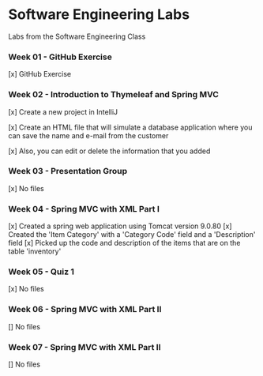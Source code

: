 # Software Engineering Labs

Labs from the Software Engineering Class

### Week 01 - GitHub Exercise
[x] GitHub Exercise

### Week 02 - Introduction to Thymeleaf and Spring MVC
[x] Create a new project in IntelliJ

[x] Create an HTML file that will simulate a database application where you can save the name and e-mail from the customer

[x] Also, you can edit or delete the information that you added

### Week 03 - Presentation Group
[x] No files

### Week 04 - Spring MVC with XML Part I
[x] Created a spring web application using Tomcat version 9.0.80
[x] Created the 'Item Category' with a 'Category Code' field and a 'Description' field
[x] Picked up the code and description of the items that are on the table 'inventory'

### Week 05 - Quiz 1
[x] No files

### Week 06 - Spring MVC with XML Part II
[] No files

### Week 07 - Spring MVC with XML Part II
[] No files
